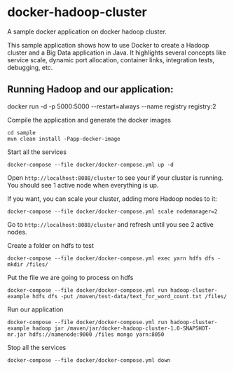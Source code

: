 # docker-hadoop-cluster
A sample docker application on docker hadoop cluster.

This sample application shows how to use Docker to create a Hadoop cluster and a Big Data application in Java. It highlights several concepts like service scale, dynamic port allocation, container links, integration tests, debugging, etc.

## Running Hadoop and our application:

docker run -d -p 5000:5000 --restart=always --name registry registry:2


Compile the application and generate the docker images

```
cd sample
mvn clean install -Papp-docker-image
``` 


Start all the services 

```
docker-compose --file docker/docker-compose.yml up -d
```

Open `http://localhost:8088/cluster` to see your if your cluster is running. You should see 1 active node when everything is up.

If you want, you can scale your cluster, adding more Hadoop nodes to it:
```
docker-compose --file docker/docker-compose.yml scale nodemanager=2
```
Go to `http://localhost:8088/cluster` and refresh until you see 2 active nodes.


Create a folder on hdfs to test

```
docker-compose --file docker/docker-compose.yml exec yarn hdfs dfs -mkdir /files/
```

Put the file we are going to process on hdfs

```
docker-compose --file docker/docker-compose.yml run hadoop-cluster-example hdfs dfs -put /maven/test-data/text_for_word_count.txt /files/
```

Run our application
```
docker-compose --file docker/docker-compose.yml run hadoop-cluster-example hadoop jar /maven/jar/docker-hadoop-cluster-1.0-SNAPSHOT-mr.jar hdfs://namenode:9000 /files mongo yarn:8050
```

Stop all the services
```
docker-compose --file docker/docker-compose.yml down
``` 

